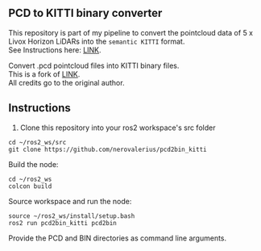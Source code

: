 ## PCD to KITTI binary converter

This repository is part of my pipeline to convert the pointcloud data of 5 x Livox Horizon LiDARs into the ```semantic KITTI``` format.\
See Instructions here: [LINK](https://gist.github.com/nerovalerius/80133f409f9ed0573522432244298195).

Convert .pcd pointcloud files into KITTI binary files.\
This is a fork of [LINK](https://github.com/leofansq/Tools_RosBag2KITTI/tree/master/pcd2bin). \
All credits go to the original author.

## Instructions

1. Clone this repository into your ros2 workspace's src folder
```
cd ~/ros2_ws/src
git clone https://github.com/nerovalerius/pcd2bin_kitti
```


Build the node:
```
cd ~/ros2_ws
colcon build
```

Source workspace and run the node:
```
source ~/ros2_ws/install/setup.bash
ros2 run pcd2bin_kitti pcd2bin
```

Provide the PCD and BIN directories as command line arguments.
